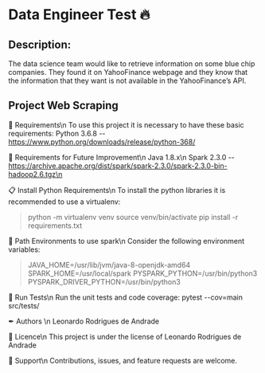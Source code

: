 # Data Engineer Test 🔥
## Description:
The data science team would like to retrieve information on some blue chip companies.
They found it on YahooFinance webpage and they know that the information that they
want is not available in the YahooFinance’s API.

## Project Web Scraping
📗 Requirements\n
To use this project it is necessary to have these basic requirements:
Python 3.6.8 -- https://www.python.org/downloads/release/python-368/


📗 Requirements for Future Improvement\n
Java 1.8.x\n
Spark 2.3.0 -- https://archive.apache.org/dist/spark/spark-2.3.0/spark-2.3.0-bin-hadoop2.6.tgz\n

📋 Install Python Requirements\n
To install the python libraries it is recommended to use a virtualenv:
> python -m virtualenv venv
> source venv/bin/activate
> pip install -r requirements.txt

🔧 Path Environments to use spark\n
Consider the following environment variables:
> JAVA_HOME=/usr/lib/jvm/java-8-openjdk-amd64
> SPARK_HOME=/usr/local/spark
> PYSPARK_PYTHON=/usr/bin/python3
> PYSPARK_DRIVER_PYTHON=/usr/bin/python3

🚩 Run Tests\n
Run the unit tests and code coverage:
pytest --cov=main src/tests/

✒ Authors ️\n
Leonardo Rodrigues de Andrade

📄 Licence\n
This project is under the license of Leonardo Rodrigues de Andrade

🤝 Support\n
Contributions, issues, and feature requests are welcome.
